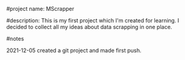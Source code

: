 #project name:  MScrapper

#description:
This is my first project which I'm created for learning. I decided to collect all my ideas about data scrapping in one place. 

#notes

2021-12-05
created a git project and made first push.

